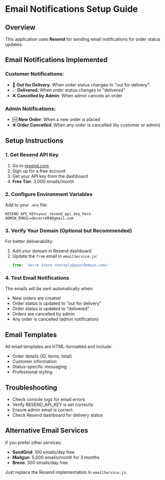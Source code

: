 # Email Notifications Setup Guide

## Overview
This application uses **Resend** for sending email notifications for order status updates.

## Email Notifications Implemented

### Customer Notifications:
- 🚚 **Out for Delivery**: When order status changes to "out for delivery"
- ✅ **Delivered**: When order status changes to "delivered"  
- ❌ **Cancelled by Admin**: When admin cancels an order

### Admin Notifications:
- 🆕 **New Order**: When a new order is placed
- ❌ **Order Cancelled**: When any order is cancelled (by customer or admin)

## Setup Instructions

### 1. Get Resend API Key
1. Go to [resend.com](https://resend.com)
2. Sign up for a free account
3. Get your API key from the dashboard
4. **Free Tier**: 3,000 emails/month

### 2. Configure Environment Variables
Add to your `.env` file:
```env
RESEND_API_KEY=your_resend_api_key_here
ADMIN_EMAIL=devarc404@gmail.com
```

### 3. Verify Your Domain (Optional but Recommended)
For better deliverability:
1. Add your domain in Resend dashboard
2. Update the `from` email in `emailService.js`:
   ```javascript
   from: 'Verre Store <noreply@yourdomain.com>'
   ```

### 4. Test Email Notifications
The emails will be sent automatically when:
- New orders are created
- Order status is updated to "out for delivery"
- Order status is updated to "delivered"
- Orders are cancelled by admin
- Any order is cancelled (admin notification)

## Email Templates
All email templates are HTML-formatted and include:
- Order details (ID, items, total)
- Customer information
- Status-specific messaging
- Professional styling

## Troubleshooting
- Check console logs for email errors
- Verify RESEND_API_KEY is set correctly
- Ensure admin email is correct
- Check Resend dashboard for delivery status

## Alternative Email Services
If you prefer other services:
- **SendGrid**: 100 emails/day free
- **Mailgun**: 5,000 emails/month for 3 months
- **Brevo**: 300 emails/day free

Just replace the Resend implementation in `emailService.js`.





